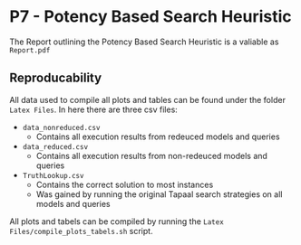 # P7 - Potency Based Search Heuristic
The Report outlining the Potency Based Search Heuristic is a valiable as `Report.pdf`

## Reproducability
All data used to compile all plots and tables can be found under the folder `Latex Files`.
In here there are three csv files:
 - `data_nonreduced.csv`
   - Contains all execution results from redeuced models and queries 
 - `data_reduced.csv`
   - Contains all execution results from non-redeuced models and queries
 - `TruthLookup.csv`
   - Contains the correct solution to most instances 
   - Was gained by running the original Tapaal search strategies on all models and queries 

All plots and tabels can be compiled by running the `Latex Files/compile_plots_tabels.sh` script.
